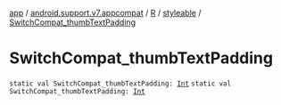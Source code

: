 [app](../../../index.md) / [android.support.v7.appcompat](../../index.md) / [R](../index.md) / [styleable](index.md) / [SwitchCompat_thumbTextPadding](./-switch-compat_thumb-text-padding.md)

# SwitchCompat_thumbTextPadding

`static val SwitchCompat_thumbTextPadding: `[`Int`](https://kotlinlang.org/api/latest/jvm/stdlib/kotlin/-int/index.html)
`static val SwitchCompat_thumbTextPadding: `[`Int`](https://kotlinlang.org/api/latest/jvm/stdlib/kotlin/-int/index.html)